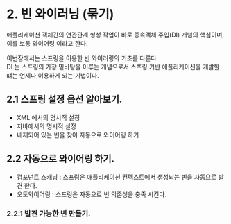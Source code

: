 # 2. 빈 와이러닝 (묶기)

애플리케이션 객체간의 연관관계 형성 작업이 바로 종속객체 주입(DI) 개념의 핵심이며, 이를 보통 와이어링 이라고 한다.

이번장에서는 스프링을 이용한 빈 와이러링의 기초를 다룬다.  
DI 는 스프링의 가장 밑바탕을 이루는 개념으로서 스프링 기반 애플리케이션을 개발할 떄는 언제나 이용하게 되는 기법이다.

## 2.1 스프링 설정 옵션 알아보기.

- XML 에서의 명시적 설정
- 자바에서의 명시적 설정
- 내재되어 있는 빈을 찾아 자동으로 와이어링 하기

## 2.2 자동으로 와이어링 하기.

- 컴포넌트 스캐닝 : 스프링은 애플리케이션 컨텍스트에서 생성되는 빈을 자동으로 발견 한다.
- 오토와이어링 : 스프링은 자동으로 빈 의존성을 충족 시킨다.

### 2.2.1 발견 가능한 빈 만들기.
